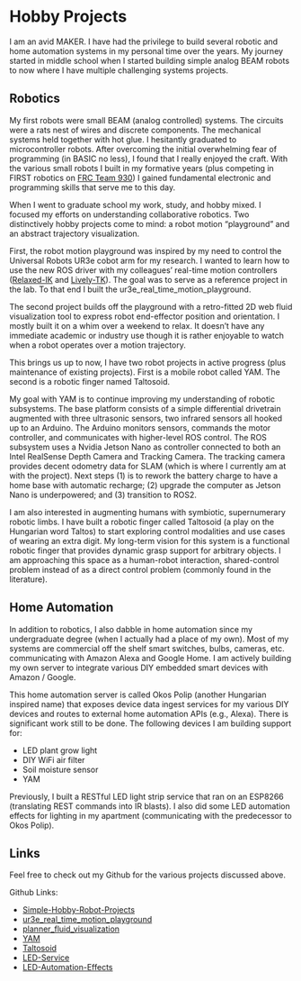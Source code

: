 # Hobby Projects

I am an avid MAKER. I have had the privilege to build several robotic and home automation systems in my personal time over the years. My journey started in middle school when I started building simple analog BEAM robots to now where I have multiple challenging systems projects.

## Robotics

My first robots were small BEAM (analog controlled) systems. The circuits were a rats nest of wires and discrete components. The mechanical systems held together with hot glue. I hesitantly graduated to microcontroller robots. After overcoming the initial overwhelming fear of programming (in BASIC no less), I found that I really enjoyed the craft. With the various small robots I built in my formative years (plus competing in FIRST robotics on [FRC Team 930](https://www.team930.com/)) I gained fundamental electronic and programming skills that serve me to this day. 

When I went to graduate school my work, study, and hobby mixed. I focused my efforts on understanding collaborative robotics. Two distinctively hobby projects come to mind: a robot motion “playground” and an abstract trajectory visualization. 

First, the robot motion playground was inspired by my need to control the Universal Robots UR3e cobot arm for my research. I wanted to learn how to use the new ROS driver with my colleagues’ real-time motion controllers ([Relaxed-IK](https://github.com/uwgraphics/relaxed_ik) and [Lively-TK](https://github.com/Wisc-HCI/lively_tk_ros)). The goal was to serve as a reference project in the lab. To that end I built the ur3e_real_time_motion_playground.

The second project builds off the playground with a retro-fitted 2D web fluid visualization tool to express robot end-effector position and orientation. I mostly built it on a whim over a weekend to relax. It doesn’t have any immediate academic or industry use though it is rather enjoyable to watch when a robot operates over a motion trajectory.

This brings us up to now, I have two robot projects in active progress (plus maintenance of existing projects). First is a mobile robot called YAM. The second is a robotic finger named Taltosoid.

My goal with YAM is to continue improving my understanding of robotic subsystems. The base platform consists of a simple differential drivetrain augmented with three ultrasonic sensors, two infrared sensors all hooked up to an Arduino. The Arduino monitors sensors, commands the motor controller, and communicates with higher-level ROS control. The ROS subsystem uses a Nvidia Jetson Nano as controller connected to both an Intel RealSense Depth Camera and Tracking Camera. The tracking camera provides decent odometry data for SLAM (which is where I currently am at with the project). Next steps (1) is to rework the battery charge to have a home base with automatic recharge; (2) upgrade the computer as Jetson Nano is underpowered; and (3) transition to ROS2.

I am also interested in augmenting humans with symbiotic, supernumerary robotic
limbs. I have built a robotic finger called Taltosoid (a play on the Hungarian word Taltos) to start exploring control modalities and use cases of wearing an extra digit. My long-term vision for this system is a functional robotic finger that provides dynamic grasp support for arbitrary objects. I am approaching this space as a human-robot interaction, shared-control problem instead of as a direct control problem (commonly found in the literature).

## Home Automation

In addition to robotics, I also dabble in home automation since my undergraduate degree (when I actually had a place of my own). Most of my systems are commercial off the shelf smart switches, bulbs, cameras, etc. communicating with Amazon Alexa and Google Home. I am actively building my own server to integrate various DIY embedded smart devices with Amazon / Google.

This home automation server is called Okos Polip (another Hungarian inspired name) that exposes device data ingest services for my various DIY devices and routes to external home automation APIs (e.g., Alexa). There is significant work still to be done. The following devices I am building support for:

- LED plant grow light
- DIY WiFi air filter
- Soil moisture sensor
- YAM

Previously, I built a RESTful LED light strip service that ran on an ESP8266 (translating REST commands into IR blasts). I also did some LED automation effects for lighting in my apartment (communicating with the predecessor to Okos Polip).

## Links

Feel free to check out my Github for the various projects discussed above.

Github Links:
- [Simple-Hobby-Robot-Projects](https://github.com/curthenrichs/Simple-Hobby-Robot-Projects)
- [ur3e_real_time_motion_playground](https://github.com/curthenrichs/ur3e_real_time_motion_playground)
- [planner_fluid_visualization](https://github.com/curthenrichs/planner_fluid_visualization)
- [YAM](https://github.com/curthenrichs/YAM)
- [Taltosoid](https://github.com/curthenrichs/taltosoid_srf)
- [LED-Service](https://github.com/curthenrichs/LED-Service)
- [LED-Automation-Effects](https://github.com/curthenrichs/LED-Automation-Effects)
